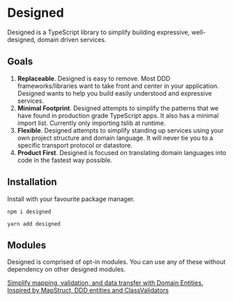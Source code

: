 # Designed

Designed is a TypeScript library to simplify building expressive, well-designed, domain driven services.

## Goals

1. **Replaceable**. Designed is easy to remove. Most DDD frameworks/libraries want to take front and center in your application. Designed wants to help you build easily understood and expressive services.
1. **Minimal Footprint**. Designed attempts to simplify the patterns that we have found in production grade TypeScript apps. It also has a minimal import list. Currently only importing tslib at runtime.
1. **Flexible**. Designed attempts to simplify standing up services using your own project structure and domain language. It will never tie you to a specific transport protocol or datastore.
1. **Product First**. Designed is focused on translating domain languages into code in the fastest way possible.

## Installation

Install with your favourite package manager.

```
npm i designed
```

```
yarn add designed
```

## Modules

Designed is comprised of opt-in modules. You can use any of these without dependency on other designed modules.

[Simplify mapping, validation, and data transfer with Domain Entities. Inspired by MapStruct, DDD entities and ClassValidators](./docs/module/entity.md)
